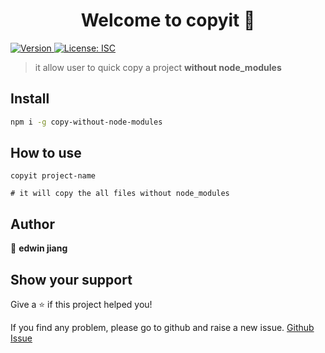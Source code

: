 <h1 align="center">Welcome to copyit 👋</h1>
<p>
  <a href="https://www.npmjs.com/package/copyit" target="_blank">
    <img alt="Version" src="https://img.shields.io/npm/v/copyit.svg">
  </a>
  <a href="#" target="_blank">
    <img alt="License: ISC" src="https://img.shields.io/badge/License-ISC-yellow.svg" />
  </a>
</p>

> it allow user to quick copy a project **without node_modules**

## Install

```sh
npm i -g copy-without-node-modules
```

## How to use

```
copyit project-name

# it will copy the all files without node_modules
```

## Author

👤 **edwin jiang**


## Show your support

Give a ⭐️ if this project helped you!

If you find any problem, please go to github and raise a new issue. [Github Issue](https://github.com/xia-2/copy-without-node-modules/issues)

